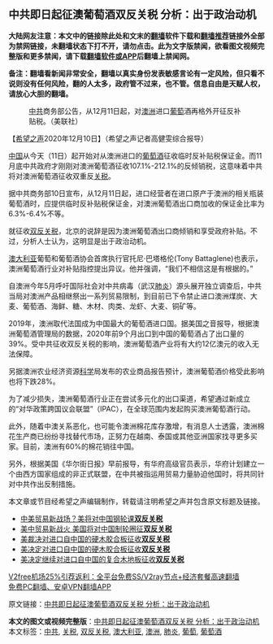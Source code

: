  <h2>中共即日起征澳葡萄酒双反关税 分析：出于政治动机</h2> <p class="notice"><b>大陆网友注意：本文中的链接除此处和文末的<a href="https://github.com/bannedbook/fanqiang" >翻墙</a>软件下载和<a href="https://github.com/killgcd/justmysocks/blob/master/README.md">翻墙推荐</a>链接外全部为禁网链接，未翻墙状态下打不开，请勿点击。此为文字版禁闻，欲看图文视频完整版和更多禁闻，请下载<a href="https://github.com/bannedbook/fanqiang">翻墙软件或APP</a>后翻墙上禁闻网。</p><p>备注：翻墙看新闻非常安全，翻墙以真实身份发表敏感言论有一定风险，但只看不说则没有任何风险，翻的人太多，政府管不过来，也不管。信息自由是天赋人权，请放心大胆的翻墙。</b></p>  <div class="entry"> <figure><figcaption><a href="https://www.bannedbook.org/bnews/tag/%e4%b8%ad%e5%85%b1/" class="st_tag internal_tag" rel="tag" title="标签 中共 下的日志">中共</a>商务部公告，从12月11日起，对<a href="https://www.bannedbook.org/bnews/tag/%e6%be%b3%e6%b4%b2/" class="st_tag internal_tag" rel="tag" title="标签 澳洲 下的日志">澳洲</a>进口<a href="https://www.bannedbook.org/bnews/tag/%e8%91%a1%e8%90%84/" class="st_tag internal_tag" rel="tag" title="标签 葡萄 下的日志">葡萄</a>酒再格外开征反补贴税。（美联社）</figcaption></figure> <p>【<span class='wp_keywordlink_affiliate'><a href="https://www.soundofhope.org" title="希望之声" target="_blank">希望之声</a></span>2020年12月10日】（希望之声记者高健雯综合报导）</p> <p><span class='wp_keywordlink_affiliate'><a href="https://www.bannedbook.org/" title="中国" target="_blank">中国</a></span>从今天（11日）起开始对从澳洲进口的<a href="https://www.bannedbook.org/bnews/tag/%E8%91%A1%E8%90%84%E9%85%92/" class="st_tag internal_tag" rel="tag" title="标签 葡萄酒 下的日志">葡萄酒</a>征收临时反补贴税保证金。而11月底中共政府才刚刚对澳洲葡萄酒征收107.1%-212.1%的反倾销税，这意味着中共将对澳洲葡萄酒征收双重反<a href="https://www.bannedbook.org/bnews/tag/%e5%85%b3%e7%a8%8e/" class="st_tag internal_tag" rel="tag" title="标签 关税 下的日志">关税</a>。</p> <p>据中共商务部10日宣布，从12月11日起，进口经营者在进口原产于澳洲的相关瓶装葡萄酒时，应提供临时反补贴税保证金，对澳洲葡萄酒出口商加收的保证金比率为6.3%-6.4%不等。</p> <p>就征收<a href="https://www.bannedbook.org/bnews/tag/%E5%8F%8C%E5%8F%8D%E5%85%B3%E7%A8%8E/" class="st_tag internal_tag" rel="tag" title="标签 双反关税 下的日志">双反关税</a>，北京的说辞是因为澳洲葡萄酒出口商倾销和享受政府补贴。不过，分析人士认为，这明显是出于政治动机。</p>  <p><a href="https://www.bannedbook.org/bnews/tag/%e6%be%b3%e5%a4%a7%e5%88%a9%e4%ba%9a/" class="st_tag internal_tag" rel="tag" title="标签 澳大利亚 下的日志">澳大利亚</a>葡萄和葡萄酒协会首席执行官托尼·巴塔格伦(Tony Battaglene)也表示，澳洲葡萄酒行业对补贴指控提出异议。他并强调，“我们不相信这是有根据的。”</p> <p>自澳洲今年5月呼吁国际社会对中共病毒（武汉<a href="https://www.bannedbook.org/bnews/tag/%e8%82%ba%e7%82%8e/" class="st_tag internal_tag" rel="tag" title="标签 肺炎 下的日志">肺炎</a>）源头展开独立调查后，中共当局对澳洲产品相继祭出一系列贸易限制，到目前已下令禁止进口澳洲煤炭、大麦、葡萄酒、海鲜、糖、木材、肉类、龙虾、大麦、铜矿等。</p> <p>2019年，澳洲取代法国成为中国最大的葡萄酒进口国。据美国之音报导，根据澳洲葡萄酒管理局的数据，2020年前9个月出口到中国的葡萄酒占了出口量的39%。受中共征收双反关税的影响，澳洲葡萄酒产业将有大约12亿澳元的收入无法保障。</p> <p>另据澳洲农业经济资源<span class='wp_keywordlink'><a href="https://www.bannedbook.org/forum11/topic309.html" title="禁片：“科学”的棍子" target="_blank">科学</a></span>局发布的农业商品报告预计，澳洲葡萄酒价格受此影响也将下跌28%。</p>  <p>为了减少损失，澳洲葡萄酒行业正在尝试多元化的出口渠道，希望通过新成立的“对华政策跨国议会联盟”（IPAC），在全球范围内发起购买澳洲葡萄酒行动。</p> <p>此外，随着中澳关系恶化，也可能令澳洲棉花库存激增，有消息人士透露，澳洲棉花生产商已纷纷寻找替代市场，正努力在越南、泰国或其他亚洲国家找寻更多买家。目前，澳洲有60%的棉花销往中国。</p> <p>另外，根据美国《华尔街日报》早前报导，有华府高级官员表示，华府计划建立一个由西方国家组成的非正式联盟，在中共被指运用贸易力量胁迫他国时，将共同针对中共作出反制措施。</p> <p>本文章或节目经希望之声编辑制作，转载请注明希望之声并包含原文标题及链接。</p>  <ul class='op-related-articles' title='相关阅读'> <li><a href='https://www.bannedbook.org/bnews/cnnews/20180512/941020.html' target='_blank'>中美贸易新战场？美将对中国钢轮课<b>双反关税</b></a></li> <li><a href='https://www.bannedbook.org/bnews/topimagenews/20180511/940779.html' target='_blank'>美中贸易新战火 美国将对中国制轮圈征<b>双反关税</b></a></li> <li><a href='https://www.bannedbook.org/bnews/finance/20171203/864665.html' target='_blank'>美裁决对进口自中国的硬木胶合板征收<b>双反关税</b></a></li> <li><a href='https://www.bannedbook.org/bnews/headline/20171202/864405.html' target='_blank'>美决定对进口自中国的硬木胶合板征收<b>双反关税</b></a></li> <li><a href='https://www.bannedbook.org/bnews/headline/20171130/863454.html' target='_blank'>美决定继续对进口自中国的复合木地板征收<b>双反关税</b></a></li> </ul> <p class="texttj"> <a href="https://github.com/bannedbook/fanqiang/wiki/V2ray%E6%9C%BA%E5%9C%BA" target="_blank">V2free机场25%引荐返利：全平台免费SS/V2ray节点+经济套餐高速翻墙</a><br/> <a href="https://github.com/bannedbook/fanqiang/wiki/%E7%A6%81%E9%97%BB%E7%BD%91%E5%AE%89%E5%8D%93%E7%BF%BB%E5%A2%99%E6%96%B0%E9%97%BBAPP" target="_blank">免费PC翻墙、安卓VPN翻墙APP</a></p><p>原文链接：<a class="src_link"  href="https://www.soundofhope.org/post/452458" target="_blank">中共即日起征澳葡萄酒双反关税 分析：出于政治动机</a></p><a name='sharetosocial'></a>       <div><b>本文的图文或视频完整版</b>：<a href='https://www.bannedbook.org/bnews/comments/20201211/1445680.html'>中共即日起征澳葡萄酒双反关税 分析：出于政治动机</a></div>  </div><!--END ENTRY--> <div class="postfooter"> <div>本文标签：<a href="https://www.bannedbook.org/bnews/tag/%e4%b8%ad%e5%85%b1/" rel="tag">中共</a>, <a href="https://www.bannedbook.org/bnews/tag/%e5%85%b3%e7%a8%8e/" rel="tag">关税</a>, <a href="https://www.bannedbook.org/bnews/tag/%E5%8F%8C%E5%8F%8D%E5%85%B3%E7%A8%8E/" rel="tag">双反关税</a>, <a href="https://www.bannedbook.org/bnews/tag/%e6%be%b3%e5%a4%a7%e5%88%a9%e4%ba%9a/" rel="tag">澳大利亚</a>, <a href="https://www.bannedbook.org/bnews/tag/%e6%be%b3%e6%b4%b2/" rel="tag">澳洲</a>, <a href="https://www.bannedbook.org/bnews/tag/%e8%82%ba%e7%82%8e/" rel="tag">肺炎</a>, <a href="https://www.bannedbook.org/bnews/tag/%e8%91%a1%e8%90%84/" rel="tag">葡萄</a>, <a href="https://www.bannedbook.org/bnews/tag/%E8%91%A1%E8%90%84%E9%85%92/" rel="tag">葡萄酒</a></div>  </div><!--END POSTFOOTER--> 